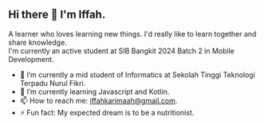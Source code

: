 ## Hi there 👋 I'm Iffah.

A learner who loves learning new things. I'd really like to learn together and share knowledge.<br>
I'm currently an active student at SIB Bangkit 2024 Batch 2 in Mobile Development.

- 🔭 I’m currently a mid student of Informatics at Sekolah Tinggi Teknologi Terpadu Nurul Fikri.
- 🌱 I’m currently learning Javascript and Kotlin.
- 📫 How to reach me: iffahkarimaah@gmail.com.
- ⚡ Fun fact: My expected dream is to be a nutritionist.
